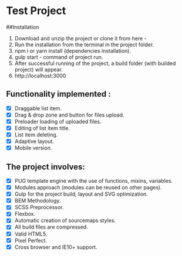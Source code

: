 # Test Project

##Installation

1. Download and unzip the project or clone it from here -
2. Run the installation from the terminal in the project folder.
3. npm i or yarn install (dependencies installation).
4. gulp start - command of project run.
5. After successful running of the project, a build folder (with builded project) will appear.
6. http://localhost:3000

## Functionality implemented :
 - [x] Draggable list item.
 - [x] Drag & drop zone and button for  files upload.
 - [x] Preloader loading  of uploaded files.
 - [x] Editing of list item title.
 - [x] List item deleting.
 - [x] Adaptive layout.
 - [x] Mobile version.

## The project involves:
 - [x] PUG template engine with the use of functions, mixins, variables.
 - [x] Modules approach (modules can be reused on other pages).
 - [x] Gulp for the project build,  layout and SVG optimization.
 - [x] BEM Methodology.
 - [x] SCSS Preprocessor.
 - [x] Flexbox.
 - [x] Automatic creation of sourcemaps styles.
 - [x] All build files are compressed.
 - [x] Valid HTML5.
 - [x] Pixel Perfect.
 - [x] Cross browser and  IE10+ support.
